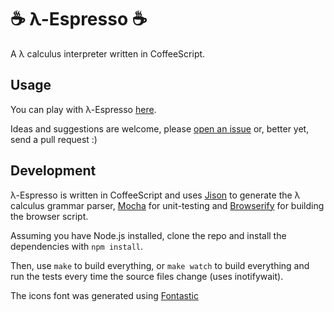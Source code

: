 # :coffee: λ-Espresso :coffee:

A λ calculus interpreter written in CoffeeScript.

## Usage

You can play with λ-Espresso [here](http://epidemian.github.io/lambda-espresso/).

Ideas and suggestions are welcome, please [open an issue](https://github.com/epidemian/lambda-espresso/issues) or, better yet, send a pull request :)

## Development

λ-Espresso is written in CoffeeScript and uses [Jison](http://jison.org/) to generate the λ calculus grammar parser, [Mocha](http://visionmedia.github.com/mocha/) for unit-testing and [Browserify](http://browserify.org/) for building the browser script.

Assuming you have Node.js installed, clone the repo and install the dependencies with `npm install`.

Then, use `make` to build everything, or `make watch` to build everything and run the tests every time the source files change (uses inotifywait).

The icons font was generated using [Fontastic](http://app.fontastic.me)
